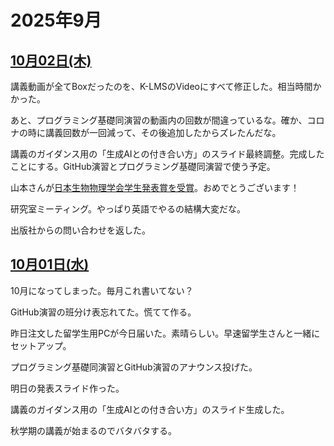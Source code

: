 # 2025年9月

## [10月02日(木)](#02) <a id="02"></a>

講義動画が全てBoxだったのを、K-LMSのVideoにすべて修正した。相当時間かかった。

あと、プログラミング基礎同演習の動画内の回数が間違っているな。確か、コロナの時に講義回数が一回減って、その後追加したからズレたんだな。

講義のガイダンス用の「生成AIとの付き合い方」のスライド最終調整。完成したことにする。GitHub演習とプログラミング基礎同演習で使う予定。

山本さんが[日本生物物理学会学生発表賞を受賞](https://www.biophys.jp/ann/ann01_15.html)。おめでとうございます！

研究室ミーティング。やっぱり英語でやるの結構大変だな。

出版社からの問い合わせを返した。

## [10月01日(水)](#01) <a id="01"></a>

10月になってしまった。毎月これ書いてない？

GitHub演習の班分け表忘れてた。慌てて作る。

昨日注文した留学生用PCが今日届いた。素晴らしい。早速留学生さんと一緒にセットアップ。

プログラミング基礎同演習とGitHub演習のアナウンス投げた。

明日の発表スライド作った。

講義のガイダンス用の「生成AIとの付き合い方」のスライド生成した。

秋学期の講義が始まるのでバタバタする。
